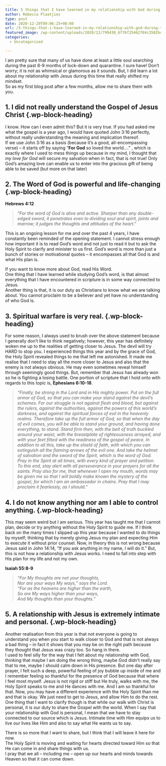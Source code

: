```yaml
---
title: 5 things that I have learned in my relationship with God during the lock-down period
author: Rebecca Plaatjies
type: post
date: 2020-12-20T09:06:25+00:00
url: /5-things-that-i-have-learned-in-my-relationship-with-god-during-the-lock-down-period/
featured_image: /wp-content/uploads/2020/12/799430_6f76f25462784c3582bc243ebfbd52ebmv2-scaled-1.jpg
categories:
  - Uncategorised

---
```

I am pretty sure that many of us have done at least a little soul searching during the past 8-9 months of lock-down and quarantine. I sure have! Don’t worry; it is not as whimsical or glamorous as it sounds. But, I did learn a lot about my relationship with Jesus during this time that really shifted my mindset.  
So as my first blog post after a few months, allow me to share them with you.

## **1.** **I did not really understand the Gospel of Jesus Christ** {.wp-block-heading}

I know. How can I even admit this? But it is very true. If you had asked me what the gospel is a year ago, I would have quoted John 3:16 perfectly, without really understanding the meaning and implication thereof.  
If we use John 3:16 as a basis (because it’s a good, all-encompassing verse) – it starts off by saying “**For God** so loved the world….” , which is exactly where I used to mess things up because in my mind, I thought that _my love for God_ will secure my salvation when in fact, that is not true! Only God’s amazing love can enable us to enter into the gracious gift of being able to be saved (but more on that later)

## **2.** **The Word of God is powerful and life-changing** {.wp-block-heading}

**Hebrews 4:12**

<blockquote class="wp-block-quote is-layout-flow wp-block-quote-is-layout-flow">
  <p>
    “<em>For the word of God is alive and active. Sharper than any double-edged sword, it penetrates even to dividing soul and spirit, joints and marrow; it judges the thoughts and attitudes of the heart</em>.”
  </p>
</blockquote>

This is an ongoing lesson for me and over the past 4 years, I have constantly been reminded of the opening statement. I cannot stress enough how important it is to read God’s word and not just to read it but to ask the Holy Spirit to clarify and minister to us first. God’s word is more than just a bunch of stories or motivational quotes – it encompasses all that God is and what His plan is.

If you want to know more about God, read His Word.  
One thing that I have learned while studying God’s word, is that almost everything that I have encountered in scripture is in some way connected to Jesus.  
Another thing is that, it is our duty as Christians to know what we are talking about. You cannot proclaim to be a believer and yet have no understanding of who God is.

## **3.** **Spiritual warfare is very real.**  {.wp-block-heading}

For some reason, I always used to brush over the above statement because I generally don’t like to think negatively; however, this year has definitely woken me up to the realities of getting closer to Jesus. The devil will try HARD to stop you. I experienced things this year and by the grace of God, the Holy Spirit revealed things to me that left me astonished. It made me realise that I need to stay all the more closer to Jesus and also that the enemy is not always obvious. He may even sometimes reveal himself through seemingly good things. But, remember that Jesus has already won so he is fighting a losing battle. One portion of scripture that I hold onto with regards to this topic is, **Ephesians 6:10-18**.

<blockquote class="wp-block-quote is-layout-flow wp-block-quote-is-layout-flow">
  <p>
    <em>“Finally, be strong in the Lord and in His mighty power. Put on the full armor of God, so that you can make your stand against the devil’s schemes. For our struggle is not against flesh and blood, but against the rulers, against the authorities, against the powers of this world’s darkness, and against the spiritual forces of evil in the heavenly realms. Therefore take up the full armor of God, so that when the day of evil comes, you will be able to stand your ground, and having done everything, to stand. Stand firm then, with the belt of truth buckled around your waist, with the breastplate of righteousness arrayed, and with your feet fitted with the readiness of the gospel of peace. In addition to all this, take up the shield of faith, with which you can extinguish all the flaming arrows of the evil one. And take the helmet of salvation and the sword of the Spirit, which is the word of God. Pray in the Spirit at all times, with every kind of prayer and petition. To this end, stay alert with all perseverance in your prayers for all the saints. Pray also for me, that whenever I open my mouth, words may be given me so that I will boldly make known the mystery of the gospel, for which I am an ambassador in chains. Pray that I may proclaim it fearlessly, as I should.”</em>
  </p>
</blockquote>

## **4.** **I do not know anything nor am I able to control anything.**  {.wp-block-heading}

This may seem weird but I am serious. This year has taught me that I cannot plan, decide or try anything without the Holy Spirit to guide me. If I think back on the many times I slipped up this year because I wanted to do things by myself; thinking that by merely giving Jesus my plan and expecting Him to execute it without prior counsel. Now, in theory this is not wrong because Jesus said in John 14:14, “If you ask anything in my name, I will do it.” But, this is not how a relationship with Jesus works. I need to fall into step with His plan for my life and not my own.

**Isaiah 55:8-9** 

<blockquote class="wp-block-quote is-layout-flow wp-block-quote-is-layout-flow">
  <p>
    <em>“For My thoughts are not your thoughts,</em><br /><em>Nor are your ways My ways,” says the Lord.</em><br /><em>“For as the heavens are higher than the earth,</em><br /><em>So are My ways higher than your ways,</em><br /><em>And My thoughts than your thoughts.”</em>
  </p>
</blockquote>

## **5.** **A relationship with Jesus is extremely intimate and personal.**  {.wp-block-heading}

Another realisation from this year is that not everyone is going to understand you when you start to walk closer to God and that is not always a bad thing – in fact it shows that you may be on the right path because they thought that Jesus was crazy too. So hang in there.  
I used to feel silly for the way that I felt about my relationship with God, thinking that maybe I am doing the wrong thing, maybe God didn’t really say that to me, maybe I should calm down in His presence. But one day after prayer, I felt such a deep, powerful feeling of joy bubble up inside of me and I remember feeling so thankful for the presence of God because that where I feel most myself. Jesus is not rigid or stiff but He truly, walks with me, the Holy Spirit speaks to me and He dances with me. And I am so thankful for that. Now, you may have a different experience with the Holy Spirit than me and that is okay. We just need to get to Jesus, and allow Him to do the rest.  
One thing that I want to clarify though is that while our walk with Christ is personal, it is our duty to share the Gospel with the world. When I say that your relationship with God is personal, I mean that we have to stay connected to our source which is Jesus. Intimate time with Him equips us to live our lives like Him and also to say what He wants us to say.

There is so more that I want to share, but I think that I will leave it here for now.  
The Holy Spirit is moving and waiting for hearts directed toward Him so that He can come in and share things with us.  
I pray that we all – including me – open up our hearts and minds towards Heaven so that it can come down.